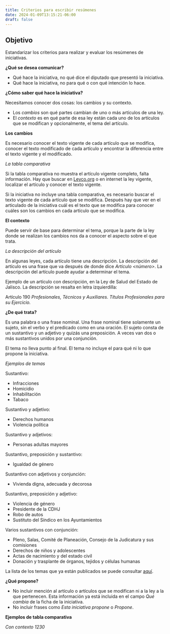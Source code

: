 ```yaml
---
title: Criterios para escribir resúmenes
date: 2024-01-09T13:15:21-06:00
draft: false
---
```


<!--more-->

## Objetivo
Estandarizar los criterios para realizar y evaluar los resúmenes de iniciativas.

**¿Qué se desea comunicar?**
- Qué hace la iniciativa, no qué dice el diputado que presentó la iniciativa.
- Qué hace la iniciativa, no para qué o con qué intención lo hace.

**¿Cómo saber qué hace la iniciativa?**

Necesitamos conocer dos cosas: los cambios y su contexto.
- Los _cambios_ son qué partes cambian de uno o más artículos de una ley.
- El _contexto_ es en qué parte de esa ley están cada uno de los artículos que se modifican y opcionalmente, el tema del artículo.

**Los cambios**

Es necesario conocer el texto vigente de cada artículo que se modifica, conocer el texto modificado de cada artículo y encontrar la diferencia entre el texto vigente y el modificado.

*La tabla comparativa*

Si la tabla comparativa no muestra el artículo vigente completo, falta información. Hay que buscar en [Leyco.org](https://leyco.org) o en internet la ley vigente, localizar el artículo y conocer el texto vigente.

Si la iniciativa no incluye una tabla comparativa, es necesario buscar el texto vigente de cada artículo que se modifica. Después hay que ver en el articulado de la iniciativa cuál es el texto que se modifica para conocer cuáles son los cambios en cada artículo que se modifica.

**El contexto**

Puede servir de base para determinar el tema, porque la parte de la ley donde se realizan los cambios nos da a conocer el aspecto sobre el que trata.

*La descripción del artículo*

En algunas leyes, cada artículo tiene una descripción. La descripción del artículo es una frase que va después de donde dice _Artículo <número>_. La descripción del artículo puede ayudar a determinar el tema.

Ejemplo de un artículo con descripción, en la Ley de Salud del Estado de Jalisco. La descripción se resalta en letra izquierdilla:

Artículo 190 *Profesionales, Técnicos y Auxiliares. Títulos Profesionales para su Ejercicio.*

**¿De qué trata?**

Es una palabra o una frase nominal. Una frase nominal tiene solamente un sujeto, sin el verbo y el predicado como en una oración. El sujeto consta de un sustantivo y un adjetivo y quizás una preposición. A veces van dos o más sustantivos unidos por una conjunción.

El tema no lleva punto al final.
El tema no incluye el para qué ni lo que propone la iniciativa.

*Ejemplos de temas*

Sustantivo: 

  - Infracciones
  - Homicidio
  - Inhabilitación
  - Tabaco
  
Sustantivo y adjetivo: 

  - Derechos humanos
  - Violencia política

Sustantivo y adjetivos: 

  - Personas adultas mayores

Sustantivo, preposición y sustantivo: 

  - Igualdad de género

Sustantivo con adjetivos y conjunción: 

  - Vivienda digna, adecuada y decorosa

Sustantivo, preposición y adjetivo: 

  - Violencia de género
  - Presidente de la CDHJ
  - Robo de autos
  - Sustituto del Síndico en los Ayuntamientos

Varios sustantivos con conjunción: 

  - Pleno, Salas, Comité de Planeación, Consejo de la Judicatura y sus comisiones
  - Derechos de niños y adolescentes
  - Actas de nacimiento y del estado civil
  - Donación y trasplante de órganos, tejidos y células humanas


La lista de los temas que ya están publicados se puede consultar [aquí](https://siguealcongreso.org/temas/).

**¿Qué propone?**

- No incluir mención al artículo o artículos que se modifican ni a la ley a la que pertenecen. Esta información ya está incluida en el campo _Qué cambia_ de la ficha de la iniciativa.
- No incluir frases como *Esta iniciativa propone* o *Propone*.

**Ejemplos de tabla comparativa**

*Con contexto 1230*
